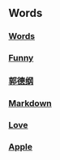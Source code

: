 ## Words

### [Words](./Words.html)

### [Funny](./Funny.html)

### [郭德纲](./郭德纲.html)

### [Markdown](./Markdown.html)

### [Love](./Love.html)

### [Apple](./Apple.html)

